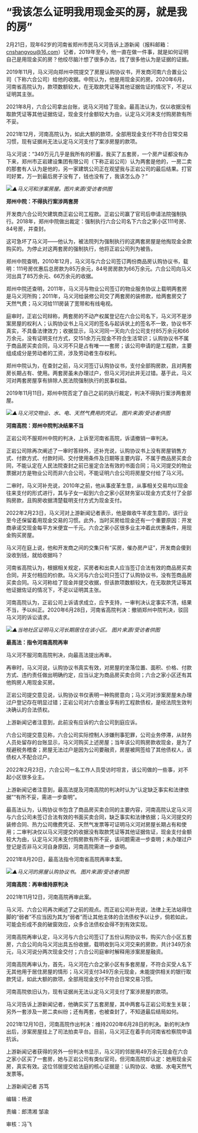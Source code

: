 # “我该怎么证明我用现金买的房，就是我的房”

2月21日，现年62岁的河南省郑州市民马义河告诉上游新闻（报料邮箱：cnshangyou@16.com）记者，2019年至今，他一直在做一件事，就是如何证明自己是用现金买的房？他绞尽脑汁想了很多办法，找了很多他认为是证据的证据。

2019年11月，马义河向郑州中院提交了房屋认购协议书，开发商河南六合置业公司（下称六合公司）给他的收据。中院认为，他是用现金买的房。2020年6月，河南省高院认为，款项数额较大，在无取款凭证等其他证据佐证的情况下，不足以证明其主张。

2021年8月，六合公司拿出台账，说马义河给了现金。最高法认为，仅以收据没有取款凭证等其他证据佐证，现金支付金额较大为由，认定马义河未支付购房款有所不妥。

2021年12月，河南高院认为，如此大额的款项，全部用现金支付不符合日常交易习惯，现有证据尚无法认定马义河支付了案涉房屋的款项。

马义河说：“349万元几乎是我所有的积蓄，我买了五套房，一个房产证都没有办下来，郑州市正岩建设集团有限公司（下称正岩公司）认为两套是他的，一房二卖的那套有人认为是他的，另一家建筑公司正在观望我与正岩公司的最后结果。打官司好累，万一到最后房子没有了，钱也没有了，我该怎么办？”

![](https://inews.gtimg.com/om_bt/OYUpTY_-QF5u1N6oabD2CQrJpKD34ktl7KTnRwQK6BR80AA/1000)_▲马义河和涉案房屋。图片来源/受访者供图_

**郑州中院：不得执行案涉两套房**

开发商六合公司欠建筑商正岩公司工程款。正岩公司赢了官司后申请法院强制执行。2018年，郑州中院做出裁定：强制执行六合公司名下六合之家小区111号房、84号房，并查封。

这可急坏了马义河——他认为，被法院列为强制执行的这两套房屋是他掏现金全款购买的。为停止对这两套房的强制执行，他将正岩公司列为被告。

郑州中院查明，2010年12月，马义河与六合公司签订两份商品房认购协议书，载明：111号房优惠后总房款为85万余元，84号房房款为66万余元。六合公司向马义河出具了85万余元、66万余元的收据。

郑州中院还查明，2011年，马义河与物业公司签订的物业服务协议上载明两套房是马义河所购；2011年，马义河给装修公司交了两套房的装修款，给两套房交了天然气费；马义河给111房装了宽带和有线电视。

庭审时，正岩公司辩称，两套房的不动产权属登记在六合公司名下，马义河不是涉案房屋的权利人；认购协议书上马义河的签名与起诉状上的签名不一致，协议书不真实，不具备法律效力；收据显示，马义河同一天向六合公司支付85万余元和66万余元，没有证明支付方式，交151余万元现金不符合生活常识；认购协议书不属于商品房买卖合同，马义河不只是占有唯一一套房；该公司申请的是工程款，主要组成成分是劳动者的工资，涉及劳动者生存权利。

郑州中院认为，在查封之前，马义河签订认购协议书，支付全部购房款，且对两套房长期占有、使用。两套房虽未办理过户，但马义河对此并无过错。基于此，马义河对两套房屋享有排除人民法院强制执行的民事权益。

2019年11月11日，郑州中院否定了自己之前的执行裁定，判决不得执行案涉两套房屋。

![](https://inews.gtimg.com/om_bt/OYXAIH2UBX1XQp1QpN9t-aDyNcpyFMFqplV5w_sjTWtBoAA/1000)_▲马义河交物业、水、电、天然气费用的凭证。
图片来源/受访者供图_

**河南高院：郑州中院判决结果不当**

正岩公司不服郑州中院的判决，上诉至河南省高院，诉请撤销一审判决。

正岩公司除再次阐述了一审时答辩外，还补充说，认购协议书上没有房屋销售方式、付款方式、付款时间、交付使用条件及日期等主要内容，不属于商品房买卖合同，不能认定在人民法院查封之前已鉴定合法有效的书面合同；马义河提交的物业票据对方是物业公司而非六合公司，不能证明六合公司将房屋交付给了马义河。

二审时，马义河补充说，2010年之前，他从事皮革生意，从事相关交易均以现金往来支付的形式进行，其与子女一起到六合之家小区财务室以现金方式支付了全部购房款，且购房收据清楚载明支付方式为现金支付。

2022年2月23日，马义河对上游新闻记者表示，他是做收牛羊皮生意的，该行业至今还保留着用现金交易的习惯。此外，当时买房给现金还有一个重要原因：开发商承诺交现金每平方米便宜一千元。六合之家小区很多业主冲着此优惠条件，用现金购买房屋。

马义河在庭上说，他和开发商之间的交集只有“买房，催办房产证”，开发商会傻到没收到钱，就给收据吗？

河南省高院认为，根据相关规定，买房者和出卖人应当签订合法有效的商品房买卖合同，并支付相应的价款。马义河与六合公司只签订了认购协议书，没有签商品房买卖合同。马义河称给了现金并提交收据，但该款项数额较大，在无取款凭证等其他证据佐证的情况下，不足以证明其主张。

河南高院认为，正岩公司上诉请求成立，应予支持，一审判决认定事实不清，结果不当，予以纠正。2020年6月28日，河南省高院判决：撤销郑州中院判决，驳回马义河的诉讼请求。

![](https://inews.gtimg.com/om_bt/O1nVyPf2lKkShJmFVfXiSnRk8tDT_FVYRzvX88fBU1rCAAA/1000)_▲当地社区证明马义河长期居住在该小区。
图片来源/受访者供图_

**最高法：指令河南高院再审**

马义河不服河南高院判决，向最高法提出再审。

再审时，马义河说，认购协议书真实有效，对房屋的坐落位置、面积、价格、付款方式、违约责任做出明确约定，应当认定为商品房买卖合同；六合之家小区还有其他购房人用现金买房。

正岩公司提交意见说，认购协议书仅表明一种购房意向；马义河对涉案房屋未办理过户登记存在明显过错；正岩公司对六合置业享有的工程款债权，是经法院生效判决确认的合法债权。

上游新闻记者注意到，此前没有应诉的六合公司到庭应诉。

六合公司提交意见称，六合公司实际控制人涉嫌刑事犯罪，公司业务停滞，从财务人员处留存的台账显示，马义河购买上述房屋；当年该公司购房款收现金，是为了规避税务稽查；房屋无法过户是因为公司要融资，房屋被网签给了其他债权人，该债权人不配合过户。

2022年2月23日，六合公司一名工作人员受访时坦言，该公司做的一些事，对不起小区很多业主。

上游新闻记者注意到，最高法提及河南高院的判决时认为“认定缺乏事实和法律依据”“有所不妥，需进一步查明”。

最高法认为，认购协议书包含了商品房买卖合同的主要内容，河南高院认定马义河与六合公司未签订合法有效的书面买卖合同，缺乏事实和法律依据；马义河提交的装修合同、热力公司缴费凭证、天然气发票等可证明马义河对房屋长期占有和使用；二审判决仅以马义河提交的收据没有取款凭证等其他证据佐证，现金支付金额较大为由，认定马义河未支付购房款有所不妥，该问题需进一步查明；未办理过户登记是否非马义河自身原因，河南高院需进一步查明。

2021年8月20日，最高法指令河南省高院再审本案。

![](https://inews.gtimg.com/om_bt/OTALYxbzHYRkSjqgObGRA1_WiM1vbVkAHk2hu0FWusneAAA/1000)_▲马义河的房屋认购协议书。
图片来源/受访者供图_

**河南高院：再审维持原判决**

2021年11月12日，河南高院再审此案。

马义河、六合公司再次阐述了之前的观点。而正岩公司补充说，法律上无法站得住脚的“弱者”不应当因为其为“弱者”而让其他主体的合法债权予以让步，倘若如此，可能会形成不良的破窗效应，众多合法债权会得不到有效实现。

河南高院再审认定，马义河与六合公司签订了五份认购协议书，购买六合小区五套房，六合公司向马义河出具五份收据，载明收到马义河交来的房款，共计349万余元，马义河说分两次现金交付；六合公司庭审时解释用涉案房屋融资。

河南高院再审认为，首先，马义河在六合之家小区有多套房屋，不符合买受人名下无其他用于居住房屋的情形；马义河支付349万余元现金，未能提供相关的银行取款凭证，如此大额的款项，全部用现金支付不符合日常交易习惯。

河南高院依旧认为，现有证据尚无法认定马义河支付了案涉房屋的款项。

马义河告诉上游新闻记者，他确实买了五套房屋，其中两套与正岩公司发生关联；另外一套涉及一房二卖纠纷；还有两套，也被查封了，不知道最后结局如何。

2021年12月10日，河南高院作出判决：维持2020年6月28日的判决。新的判决作出后，涉案房屋挂上了司法拍卖平台。目前，马义河正在着手向河南省检察院申请抗诉。

上游新闻记者获得的另外一份判决书显示，马义河的邻居用49万余元现金在六合之家小区买了一套房，她与正岩公司有类似官司，但河南高院却认定：她用现金买房，真实有效。这位邻居提交给法庭的核心证据是：认购协议、收据、水电天然气发票等。

上游新闻记者 苏笃

编辑：杨波

责编：郎清湘 邹渝

审核：冯飞

